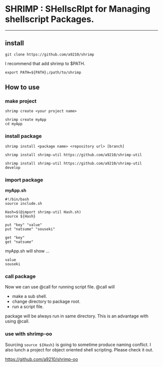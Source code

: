 # SHRIMP : **SH**ellsc**RI**pt for **M**anaging shellscript **P**ackages.

---

## install

```
git clone https://github.com/a9210/shrimp
```
I recommend that add shrimp to $PATH.
```
export PATH=${PATH};/path/to/shrimp
```

## How to use

### make project
```
shrimp create <your project name>
```
```
shrimp create myApp
cd myApp
```


### install package

```
shrimp install <package name> <repository url> [branch]
```

```
shrimp install shrimp-util https://github.com/a9210/shrimp-util
```
```
shrimp install shrimp-util https://github.com/a9210/shrimp-util develop
```

### import package

**myApp.sh**
```shell
#!/bin/bash
source include.sh

Hash=$(@import shrimp-util Hash.sh)
source ${Hash}

put "key" "value"
put "natsume" "souseki"

get "key"
get "natsume"
```

myApp.sh will show ...
```
value
souseki
```

### call package

Now we can use @call for running script file.
@call will
* make a sub shell.
* change directory to package root.
* run a script file.

package will be always run in same directory.
This is an advantage with using @call.

### use with shrimp-oo

Sourcing ```source ${Hash}``` is going to sometime produce naming conflict.
I also lunch a project for object oriented shell scripting.
Please check it out.

https://github.com/a9210/shrimp-oo

